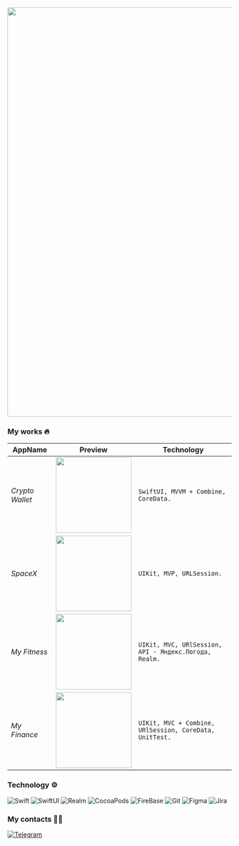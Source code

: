 <img src="https://user-images.githubusercontent.com/93679282/189807745-25c810fc-0531-4eb2-8747-56b480ac2ac7.png" width="920"> 

### My works 🔥
AppName | Preview | Technology 
--- | --- | --- |
*Crypto Wallet* |<img src="https://user-images.githubusercontent.com/93679282/189844729-3d4f5965-e3a8-4e08-a692-ff40300bcf69.gif" width="170">| `SwiftUI, MVVM + Combine, CoreData.`
*SpaceX* |<img src="https://user-images.githubusercontent.com/93679282/189870523-a5a3aed1-340c-4450-8b79-34999d896ca7.gif" width="170">| `UIKit, MVP, URLSession.`
*My Fitness* |<img src="https://user-images.githubusercontent.com/93679282/189873045-24b0a331-78fe-42b2-a988-45dfc50c3eb0.gif" width="170">     | `UIKit, MVC, URlSession, API - Яндекс.Погода, Realm.`
*My Finance* |<img src="https://user-images.githubusercontent.com/93679282/189874950-707f77de-4010-44b1-976d-54a3606e7e1d.gif" width="170">     | `UIKit, MVC + Combine, URlSession, CoreData, UnitTest.`

### Technology ⚙️
![Swift](https://img.shields.io/badge/-Swift-383838?style=for-the-badge&logo=swift)  ![SwiftUI](https://img.shields.io/badge/-swiftUI-383838?style=for-the-badge&logo=swift&logoColor=277BC0)     ![Realm](https://img.shields.io/badge/-Realm-383838?style=for-the-badge&logo=realm&logoColor=F2F2F2)   ![CocoaPods](https://img.shields.io/badge/-cocoapods-383838?style=for-the-badge&logo=cocoapods&logoColor=CC3636)   ![FireBase](https://img.shields.io/badge/-firebase-383838?style=for-the-badge&logo=firebase)   ![Git](https://img.shields.io/badge/-git-383838?style=for-the-badge&logo=git)  ![Figma](https://img.shields.io/badge/-figma-383838?style=for-the-badge&logo=figma)  ![Jira](https://img.shields.io/badge/-jira-383838?style=for-the-badge&logo=jira&logoColor=3B9AE1)

### My contacts 🙋🏻
[![Telegram](https://img.shields.io/badge/-Telegram-383838?style=for-the-badge&logo=telegram&logoColor=A084CA)](https://t.me/ozhgimak)






